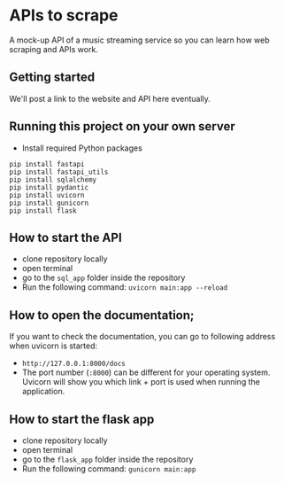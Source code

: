 # APIs to scrape

A mock-up API of a music streaming service so you can learn how web scraping and APIs work.

## Getting started

We'll post a link to the website and API here eventually.

## Running this project on your own server

- Install required Python packages

```
pip install fastapi
pip install fastapi_utils
pip install sqlalchemy
pip install pydantic
pip install uvicorn
pip install gunicorn
pip install flask
```

## How to start the API
- clone repository locally
- open terminal
- go to the `sql_app` folder inside the repository
- Run the following command: `uvicorn main:app --reload`

## How to open the documentation;
If you want to check the documentation, you can go to following address when uvicorn is started: 
- `http://127.0.0.1:8000/docs`
- The port number (`:8000`) can be different for your operating system. Uvicorn will show you which link + port is used when running the application.

## How to start the flask app
- clone repository locally
- open terminal
- go to the `flask_app` folder inside the repository
- Run the following command: `gunicorn main:app`

